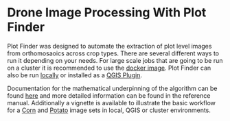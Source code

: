 Drone Image Processing With Plot Finder
========

Plot Finder was designed to automate the extraction of plot level images from orthomosaoics across crop types. There are several different ways to run it depending on your needs. For large scale jobs that are going to be run on a cluster it is recommended to use the [docker image](https://ldelab2.github.io/Plot_Finder/Plot_Finder_Docker_Install.html). Plot Finder can also be run [locally](https://ldelab2.github.io/Plot_Finder/Plot_Finder_Local_Install.html) or installed as a [QGIS Plugin](https://ldelab2.github.io/Plot_Finder/Plot_Finder_QGIS_Install.html).

Documentation for the mathematical underpinning of the algorithm can be found [here](https://ldelab2.github.io/Plot_Finder/Plot_finder_Description.html) and more detailed information can be found in the reference manual. Additionally a vignette is available to illustrate the basic workflow for a [Corn](https://ldelab2.github.io/Plot_Finder/Plot_Finder_Corn_Vignette.html) and [Potato](https://ldelab2.github.io/Plot_Finder/Plot_Finder_Potato_Vignette.html) image sets in local, QGIS or cluster environments. 